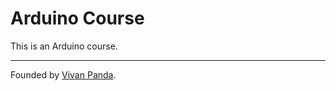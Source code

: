 # Arduino Course

This is an Arduino course. 

<hr></hr>

Founded by [Vivan Panda](https://github.com/vivanpanda).
